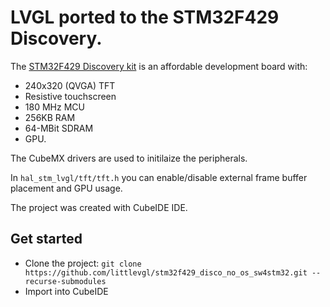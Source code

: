 # LVGL ported to the STM32F429 Discovery.

The [STM32F429 Discovery kit](https://www.st.com/en/evaluation-tools/32f429idiscovery.html) is an affordable development board with:
* 240x320 (QVGA) TFT
* Resistive touchscreen
* 180 MHz MCU
* 256KB RAM
* 64-MBit SDRAM
* GPU.

The CubeMX drivers are used to initilaize the peripherals. 

In `hal_stm_lvgl/tft/tft.h` you can enable/disable external frame buffer placement and GPU usage. 

The project was created with CubeIDE IDE.

## Get started
- Clone the project: `git clone https://github.com/littlevgl/stm32f429_disco_no_os_sw4stm32.git --recurse-submodules`
- Import into CubeIDE
